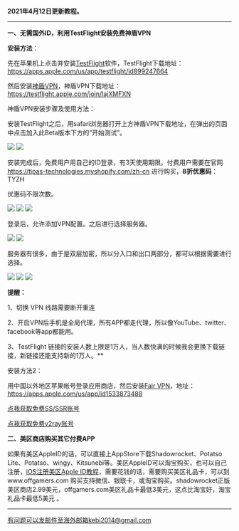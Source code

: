 **2021年4月12日更新教程。**

***

**一、无需国外ID，利用TestFlight安装免费神盾VPN**

**安装方法**：

先在苹果机上点击并安装[TestFlight](https://apps.apple.com/us/app/testflight/id899247664)软件，TestFlight下载地址：https://apps.apple.com/us/app/testflight/id899247664

然后安装[神盾VPN](https://testflight.apple.com/join/IajXMFXN)，神盾VPN下载地址：https://testflight.apple.com/join/IajXMFXN

神盾VPN安装步骤及使用方法：

安装TestFlight之后，用safari浏览器打开上方神盾VPN下载地址，在弹出的页面中点击加入此Beta版本下方的“开始测试”。

![](https://cdn.jsdelivr.net/gh/Alvin9999/pac2/shendun/1.jpg)
![](https://cdn.jsdelivr.net/gh/Alvin9999/pac2/shendun/2.jpg)

安装完成后，免费用户用自己的ID登录，有3天使用期限。付费用户需要在官网 https://tipas-technologies.myshopify.com/zh-cn 进行购买，**8折优惠码**：TYZH

优惠码不限次数。

![](https://cdn.jsdelivr.net/gh/Alvin9999/pac2/shendun/3.jpg)
![](https://cdn.jsdelivr.net/gh/Alvin9999/pac2/shendun/4.jpg)
![](https://cdn.jsdelivr.net/gh/Alvin9999/pac2/shendun/5.jpg)

登录后，允许添加VPN配置。之后进行选择服务器。

![](https://cdn.jsdelivr.net/gh/Alvin9999/pac2/shendun/6.jpg)
![](https://cdn.jsdelivr.net/gh/Alvin9999/pac2/shendun/7.jpg)

服务器有很多，由于是双层加密，所以分入口和出口两部分，都可以根据需要进行选择。

![](https://cdn.jsdelivr.net/gh/Alvin9999/pac2/shendun/8.jpg)
![](https://cdn.jsdelivr.net/gh/Alvin9999/pac2/shendun/9.jpg)
![](https://cdn.jsdelivr.net/gh/Alvin9999/pac2/shendun/10.jpg)

**提醒：**

1、切换 VPN 线路需要断开重连

2、开启VPN后手机是全局代理，所有APP都走代理，所以像YouTube、twitter、facebook等app都能用。

3、TestFlight 链接的安装人数上限是1万人，当人数快满的时候我会更换下载链接，新链接还能支持新的1万人。**



安装方法2：

用中国以外地区苹果帐号登录应用商店，然后安装[Fair VPN](https://apps.apple.com/us/app/id1533873488)，地址：https://apps.apple.com/us/app/id1533873488

[点我获取免费SS/SSR账号](https://github.com/Alvin9999/new-pac/wiki/ss%E5%85%8D%E8%B4%B9%E8%B4%A6%E5%8F%B7)

[点我获取免费v2ray账号](https://github.com/Alvin9999/new-pac/wiki/v2ray%E5%85%8D%E8%B4%B9%E8%B4%A6%E5%8F%B7)


**二、美区商店购买其它付费APP**

如果有美区AppleID的话，可以直接上AppStore下载Shadowrocket、Potatso Lite、Potatso、wingy、Kitsunebi等。美区AppleID可以淘宝购买，也可以自己注册，[iOS注册美区Apple ID教程](https://github.com/Alvin9999/new-pac/wiki/iOS%E6%B3%A8%E5%86%8C%E7%BE%8E%E5%8C%BAApple-ID%E6%95%99%E7%A8%8B)，需要花钱的话，需要购买美区礼品卡，可以到www.offgamers.com 购买支持微信、银联卡，或淘宝购买。shadowrocket正版美区商店2.99美元，offgamers.com美区礼品卡最低3美元，这点比淘宝好，淘宝礼品卡最低5美元 。


***


有问题可以发邮件至海外邮箱kebi2014@gmail.com


